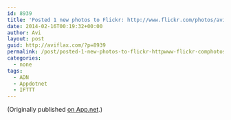 ```yaml
---
id: 8939
title: 'Posted 1 new photos to Flickr: http://www.flickr.com/photos/avi4now/'
date: 2014-02-16T00:19:32+00:00
author: Avi
layout: post
guid: http://aviflax.com/?p=8939
permalink: /post/posted-1-new-photos-to-flickr-httpwww-flickr-comphotosavi4now-7/
categories:
  - none
tags:
  - ADN
  - Appdotnet
  - IFTTT
---
```

(Originally published [on App.net](http://alpha.app.net/aviflax/post/22796783).)